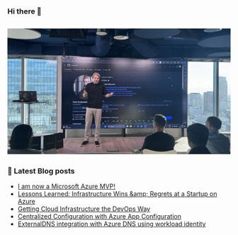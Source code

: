 ### Hi there 👋

![me at 16th birthday of WGUiSW community group meetup](https://github.com/krukowskid/krukowskid/blob/main/images/about-me.jpg)
---
### 📖 Latest Blog posts
<!-- CLOUDCHRONICLES:START -->
- [I am now a Microsoft Azure MVP!](https://github.com/blog/I-am-now-a-Microsoft-Azure-MVP/)
- [Lessons Learned: Infrastructure Wins &amp;amp; Regrets at a Startup on Azure](https://github.com/blog/Lessons-Learned-Infrastructure-Wins-Regrets-at-a-Startup-on-Azure/)
- [Getting Cloud Infrastructure the DevOps Way](https://github.com/blog/Getting-Cloud-Infrastructure-the-DevOps-Way/)
- [Centralized Configuration with Azure App Configuration](https://github.com/blog/Centralized-Configuration-with-Azure-App-Configuration/)
- [ExternalDNS integration with Azure DNS using workload identity](https://github.com/blog/ExternalDNS-integration-with-Azure-DNS-using-workload-identity/)
<!-- CLOUDCHRONICLES:END -->

